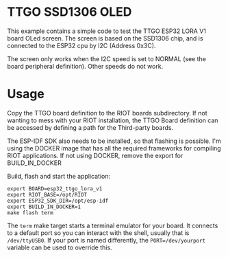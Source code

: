 TTGO SSD1306 OLED 
=================

This example contains a simple code to test the TTGO ESP32 LORA V1 board OLed screen.
The screen is based on the SSD1306 chip, and is connected to the ESP32 cpu by I2C (Address 0x3C).

The screen only works when the I2C speed is set to NORMAL (see the board peripheral definition).
Other speeds do not work.

Usage
=====

Copy the TTGO board definition to the RIOT boards subdirectory.
If not wanting to mess with your RIOT installation, the TTGO Board definition can be 
accessed by defining a path for the Third-party boards.

The ESP-IDF SDK also needs to be installed, so that flashing is possible.
I'm using the DOCKER image that has all the required frameworks for compiling RIOT applications.
If not using DOCKER, remove the export for BUILD_IN_DOCKER

Build, flash and start the application:
```
export BOARD=esp32_ttgo_lora_v1
export RIOT_BASE=/opt/RIOT
export ESP32_SDK_DIR=/opt/esp-idf
export BUILD_IN_DOCKER=1
make flash term
```

The `term` make target starts a terminal emulator for your board. It
connects to a default port so you can interact with the shell, usually
that is `/dev/ttyUSB0`. If your port is named differently, the
`PORT=/dev/yourport` variable can be used to override this.

